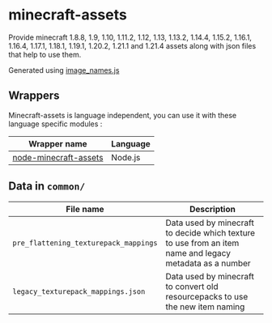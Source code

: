 # minecraft-assets

Provide minecraft 1.8.8, 1.9, 1.10, 1.11.2, 1.12, 1.13, 1.13.2, 1.14.4, 1.15.2, 1.16.1, 1.16.4, 1.17.1, 1.18.1, 1.19.1, 1.20.2, 1.21.1 and 1.21.4 assets along with json files that help to use them.

Generated using [image_names.js](https://github.com/PrismarineJS/minecraft-jar-extractor/blob/master/image_names.js)

## Wrappers

Minecraft-assets is language independent, you can use it with these language specific modules :

| Wrapper name | Language |
| --- | --- |
| [node-minecraft-assets](https://github.com/rom1504/node-minecraft-assets) | Node.js |

## Data in `common/`

| File name | Description |
| --- | --- |
| `pre_flattening_texturepack_mappings` | Data used by minecraft to decide which texture to use from an item name and legacy metadata as a number |
| `legacy_texturepack_mappings.json` | Data used by minecraft to convert old resourcepacks to use the new item naming |
